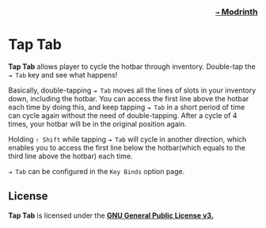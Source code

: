 ### <p align=right>[`→` Modrinth](https://modrinth.com/mod/tap-tab)</p>

# Tap Tab

**Tap Tab** allows player to cycle the hotbar through inventory. Double-tap the `⇥ Tab` key and see what happens!

Basically, double-tapping `⇥ Tab` moves all the lines of slots in your inventory down, including the hotbar. You can access the first line above the hotbar each time by doing this, and keep tapping `⇥ Tab` in a short period of time can cycle again without the need of double-tapping. After a cycle of 4 times, your hotbar will be in the original position again.

Holding `⇧ Shift` while tapping `⇥ Tab` will cycle in another direction, which enables you to access the first line below the hotbar(which equals to the third line above the hotbar) each time.

`⇥ Tab` can be configured in the `Key Binds` option page.

## License

**Tap Tab** is licensed under the **[GNU General Public License v3.](LICENSE)**
